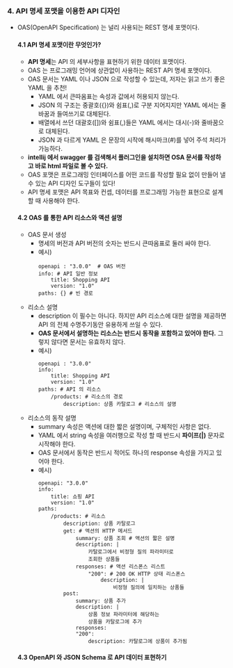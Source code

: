 ### 4. API 명세 포맷을 이용한 API 디자인
- OAS(OpenAPI Specification) 는 널리 사용되는 REST 명세 포맷이다.
    #### 4.1 API 명세 포맷이란 무엇인가?
    - **API 명세**는 API 의 세부사항을 표현하기 위한 데이터 포맷이다.
    - OAS 는 프로그래밍 언어에 상관없이 사용하는 REST API 명세 포맷이다. 
    - OAS 문서는 YAML 이나 JSON 으로 작성할 수 있는데, 저자는 읽고 쓰기 좋은 YAML 을 추천!
        - YAML 에서 큰따옴표는 속성과 값에서 허용되지 않는다.
        - JSON 의 구조는 중괄호({})와 쉼표(,)로 구분 지어지지만 YAML 에서는 줄바꿈과 들여쓰기로 대체된다.
        - 배열에서 쓰던 대괄호([])와 쉼표(,)들은 YAML 에서는 대시(-)와 줄바꿈으로 대체된다.
        - JSON 과 다르게 YAML 은 문장의 시작에 해시마크(#)를 넣어 주석 처리가 가능하다.
    - **intellij 에서 swagger 를 검색해서 플러그인을 설치하면 OSA 문서를 작성하고 바로 html 파일로 볼 수 있다.**
    - OAS 포맷은 프로그래밍 인터페이스를 어떤 코드를 작성할 필요 없이 만들어 낼 수 있는 API 디자인 도구들이 있다!
    - API 명세 포맷은 API 목표와 컨셉, 데이터를 프로그래밍 가능한 표현으로 설계할 때 사용해야 한다.
    #### 4.2 OAS 를 통한 API 리소스와 액션 설명
    - OAS 문서 생성 
        - 명세의 버전과 API 버전의 숫자는 반드시 큰따옴표로 둘러 싸야 한다. 
        - 예시)
            ~~~ oas
            openapi : "3.0.0"  # OAS 버전
            info: # API 일반 정보
                title: Shopping API
                version: "1.0"
            paths: {} # 빈 경로
            ~~~
    - 리소스 설명 
        - description 이 필수는 아니다. 하지만 API 리소스에 대한 설명을 제공하면 API 의 전체 수명주기동안 유용하게 쓰일 수 있다.
        - **OAS 문서에서 설명하는 리소스는 반드시 동작을 포함하고 있어야 한다.** 그렇지 않다면 문서는 유효하지 않다.
        - 예시)
            ~~~ oas
            openapi : "3.0.0"  
            info: 
                title: Shopping API
                version: "1.0"
            paths: # API 의 리소스
                /products: # 리소스의 경로
                    description: 상품 카탈로그 # 리소스의 설명
            ~~~ 
    - 리소스의 동작 설명
        - summary 속성은 액션에 대한 짧은 설명이며, 구체적인 사항은 없다.
        - YAML 에서 string 속성을 여러행으로 작성 할 때 반드시 **파이프(|)** 문자로 시작해야 한다.
        - OAS 문서에서 동작은 반드시 적어도 하나의 response 속성을 가지고 있어야 한다.
        - 예시)
            ~~~ oas
            openapi: "3.0.0"
            info:
                title: 쇼핑 API
                version: "1.0"
            paths:
                /products: # 리소스
                    description: 상품 카탈로그
                    get: # 액션의 HTTP 메서드
                        summary: 상품 조회 # 액션의 짧은 설명
                        description: |
                            카탈로그에서 비정형 질의 파라미터로 
                            조회한 상품들
                        responses: # 액션 리스폰스 리스트
                            "200": # 200 OK HTTP 상태 리스폰스
                                description: |
                                    비정형 질의에 일치하는 상품들
                    post:
                        summary: 상품 추가
                        description: |
                            상품 정보 파라미터에 해당하는
                            상품을 카탈로그에 추가
                        responses:
                        "200":
                            description: 카탈로그에 상품이 추가됨
            ~~~
    #### 4.3 OpenAPI 와 JSON Schema 로 API 데이터 표현하기
